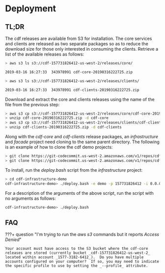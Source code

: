 # Deployment

## TL;DR

The cdf releases are available from S3 for installation.  The core services and clients are released as two separate packages so as to reduce the download size for those only interested in consuming the clients. Retrieve a list of the available releases as follows:

```sh
> aws s3 ls s3://cdf-157731826412-us-west-2/releases/core/

2019-03-16 16:27:33  343978991 cdf-core-20190316222725.zip

> aws s3 ls s3://cdf-157731826412-us-west-2/releases/clients/

2019-03-16 16:27:33  343978991 cdf-clients-20190316222725.zip
```

Download and extract the core and clients releases using the name of the file from the previous step:

```sh
> aws s3 cp s3://cdf-157731826412-us-west-2/releases/core/cdf-core-20190316222725.zip .
> unzip cdf-core-20190316222725.zip -d cdf-core
> aws s3 cp s3://cdf-157731826412-us-west-2/releases/clients/cdf-clients-20190316222725.zip .
> unzip cdf-clients-20190316222725.zip -d cdf-clients
```

Along with the _cdf-core_ and _cdf-clients_ release packages, an _infrastructure_ and _facade_ project need cloning to the same parent directory.  The following is an example of how to clone the cdf demo projects:

```sh
> git clone https://git-codecommit.us-west-2.amazonaws.com/v1/repos/cdf-facade-demo
> git clone https://git-codecommit.us-west-2.amazonaws.com/v1/repos/cdf-infrastructure-demo
```

To install, run the _deploy.bash_ script from the _infrastructure_ project:

```sh
> cd cdf-infrastructure-demo
cdf-infrastructure-demo> ./deploy.bash -e demo -p 157731826412 -i 0.0.0.0/0 -u cdf-157721836412-us-west-2 -b cdf-157721836412-us-west-2 -R us-west-2 -P 1577
```

For a description of the arguments of the above script, run the script with no arguments as follows:

```sh
cdf-infrastructure-demo> ./deploy.bash
```

## FAQ

???+ question "I'm trying to run the _aws s3_ commands but it reports _Access Denied_"

    Your account must have access to the S3 bucket where the cdf-core releases are stored (currently bucket _cdf-157731826412-us-west-2_ located within account _1577-3182-6412_).  Do you have multiple accounts configured on your computer?  If so, you may need to indicate the specific profile to use by setting the _--profile_ attribute.
